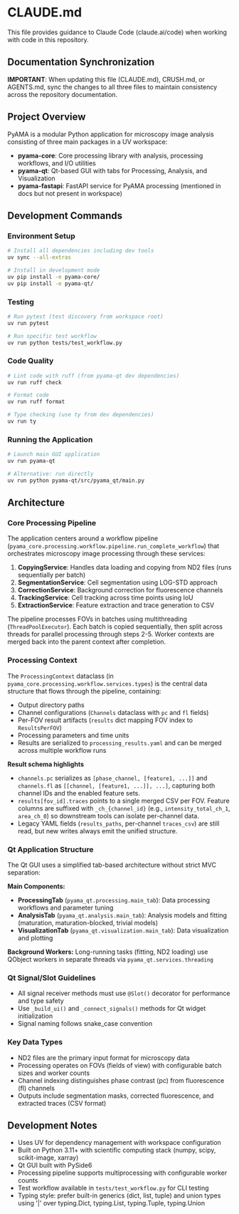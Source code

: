 # CLAUDE.md

This file provides guidance to Claude Code (claude.ai/code) when working with code in this repository.

## Documentation Synchronization
**IMPORTANT**: When updating this file (CLAUDE.md), CRUSH.md, or AGENTS.md, sync the changes to all three files to maintain consistency across the repository documentation.

## Project Overview

PyAMA is a modular Python application for microscopy image analysis consisting of three main packages in a UV workspace:

- **pyama-core**: Core processing library with analysis, processing workflows, and I/O utilities
- **pyama-qt**: Qt-based GUI with tabs for Processing, Analysis, and Visualization
- **pyama-fastapi**: FastAPI service for PyAMA processing (mentioned in docs but not present in workspace)

## Development Commands

### Environment Setup
```bash
# Install all dependencies including dev tools
uv sync --all-extras

# Install in development mode
uv pip install -e pyama-core/
uv pip install -e pyama-qt/
```

### Testing
```bash
# Run pytest (test discovery from workspace root)
uv run pytest

# Run specific test workflow
uv run python tests/test_workflow.py
```

### Code Quality
```bash
# Lint code with ruff (from pyama-qt dev dependencies)
uv run ruff check

# Format code
uv run ruff format

# Type checking (use ty from dev dependencies)
uv run ty
```

### Running the Application
```bash
# Launch main GUI application
uv run pyama-qt

# Alternative: run directly
uv run python pyama-qt/src/pyama_qt/main.py
```

## Architecture

### Core Processing Pipeline
The application centers around a workflow pipeline (`pyama_core.processing.workflow.pipeline.run_complete_workflow`) that orchestrates microscopy image processing through these services:

1. **CopyingService**: Handles data loading and copying from ND2 files (runs sequentially per batch)
2. **SegmentationService**: Cell segmentation using LOG-STD approach
3. **CorrectionService**: Background correction for fluorescence channels
4. **TrackingService**: Cell tracking across time points using IoU
5. **ExtractionService**: Feature extraction and trace generation to CSV

The pipeline processes FOVs in batches using multithreading (`ThreadPoolExecutor`). Each batch is copied sequentially, then split across threads for parallel processing through steps 2-5. Worker contexts are merged back into the parent context after completion.

### Processing Context
The `ProcessingContext` dataclass (in `pyama_core.processing.workflow.services.types`) is the central data structure that flows through the pipeline, containing:
- Output directory paths
- Channel configurations (`Channels` dataclass with `pc` and `fl` fields)
- Per-FOV result artifacts (`results` dict mapping FOV index to `ResultsPerFOV`)
- Processing parameters and time units
- Results are serialized to `processing_results.yaml` and can be merged across multiple workflow runs

**Result schema highlights**
- `channels.pc` serializes as `[phase_channel, [feature1, ...]]` and `channels.fl` as `[[channel, [feature1, ...]], ...]`, capturing both channel IDs and the enabled feature sets.
- `results[fov_id].traces` points to a single merged CSV per FOV. Feature columns are suffixed with `_ch_{channel_id}` (e.g., `intensity_total_ch_1`, `area_ch_0`) so downstream tools can isolate per-channel data.
- Legacy YAML fields (`results_paths`, per-channel `traces_csv`) are still read, but new writes always emit the unified structure.

### Qt Application Structure
The Qt GUI uses a simplified tab-based architecture without strict MVC separation:

**Main Components:**
- **ProcessingTab** (`pyama_qt.processing.main_tab`): Data processing workflows and parameter tuning
- **AnalysisTab** (`pyama_qt.analysis.main_tab`): Analysis models and fitting (maturation, maturation-blocked, trivial models)
- **VisualizationTab** (`pyama_qt.visualization.main_tab`): Data visualization and plotting

**Background Workers:** Long-running tasks (fitting, ND2 loading) use QObject workers in separate threads via `pyama_qt.services.threading`

### Qt Signal/Slot Guidelines
- All signal receiver methods must use `@Slot()` decorator for performance and type safety
- Use `_build_ui()` and `_connect_signals()` methods for Qt widget initialization
- Signal naming follows snake_case convention

### Key Data Types
- ND2 files are the primary input format for microscopy data
- Processing operates on FOVs (fields of view) with configurable batch sizes and worker counts
- Channel indexing distinguishes phase contrast (pc) from fluorescence (fl) channels
- Outputs include segmentation masks, corrected fluorescence, and extracted traces (CSV format)

## Development Notes

- Uses UV for dependency management with workspace configuration
- Built on Python 3.11+ with scientific computing stack (numpy, scipy, scikit-image, xarray)
- Qt GUI built with PySide6
- Processing pipeline supports multiprocessing with configurable worker counts
- Test workflow available in `tests/test_workflow.py` for CLI testing
- Typing style: prefer built-in generics (dict, list, tuple) and union types using '|' over typing.Dict, typing.List, typing.Tuple, typing.Union
